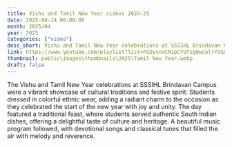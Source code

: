 ```yaml
---
title: Vishu and Tamil New Year videos 2024-25
date: 2025-04-14 06:00:00
month: 2025/04
year: 2025
categories: ["video"]
desc_short: Vishu and Tamil New Year celebrations at SSSIHL Brindavan Campus 
link: https://www.youtube.com/playlist?list=PLUyvnxCM1pCYUYzgQwcolrYVSMLCLdckv
thumbnail: public\images\thumbnails\2025\Tamil New Year.webp
draft: false
---
```


 The Vishu and Tamil New Year celebrations at SSSIHL Brindavan Campus were a vibrant showcase of cultural traditions and festive spirit. Students dressed in colorful ethnic wear, adding a radiant charm to the occasion as they celebrated the start of the new year with joy and unity. The day featured a traditional feast, where students served authentic South Indian dishes, offering a delightful taste of culture and heritage. A beautiful music program followed, with devotional songs and classical tunes that filled the air with melody and reverence.